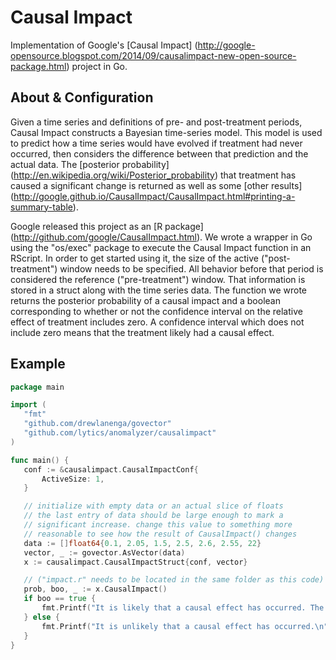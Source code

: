 
# Causal Impact

 Implementation of Google's [Causal Impact] (http://google-opensource.blogspot.com/2014/09/causalimpact-new-open-source-package.html) project in Go.

## About & Configuration

 Given a time series and definitions of pre- and post-treatment periods, Causal Impact constructs a Bayesian time-series model. This model is used to predict how a time series would have evolved if treatment had never occurred, then considers the difference between that prediction and the actual data. The [posterior probability] (http://en.wikipedia.org/wiki/Posterior_probability) that treatment has caused a significant change is returned as well as some [other results] (http://google.github.io/CausalImpact/CausalImpact.html#printing-a-summary-table).

 Google released this project as an [R package] (http://github.com/google/CausalImpact.html). We wrote a wrapper in Go using the "os/exec" package to execute the Causal Impact function in an RScript. In order to get started using it, the size of the active ("post-treatment") window needs to be specified. All behavior before that period is considered the reference ("pre-treatment") window. That information is stored in a struct along with the time series data. The function we wrote returns the posterior probability of a causal impact and a boolean corresponding to whether or not the confidence interval on the relative effect of treatment includes zero. A confidence interval which does not include zero means that the treatment likely had a causal effect.

## Example
 ``` go
 package main

import (
	"fmt"
	"github.com/drewlanenga/govector"
	"github.com/lytics/anomalyzer/causalimpact"
)

func main() {
	conf := &causalimpact.CausalImpactConf{
		ActiveSize: 1,
	}

	// initialize with empty data or an actual slice of floats
	// the last entry of data should be large enough to mark a
	// significant increase. change this value to something more
	// reasonable to see how the result of CausalImpact() changes
	data := []float64{0.1, 2.05, 1.5, 2.5, 2.6, 2.55, 22}
	vector, _ := govector.AsVector(data)
	x := causalimpact.CausalImpactStruct{conf, vector}

	// ("impact.r" needs to be located in the same folder as this code)
	prob, boo, _ := x.CausalImpact()
	if boo == true {
		fmt.Printf("It is likely that a causal effect has occurred. The posterior probability of causation is: %v\n", prob)
	} else {
		fmt.Printf("It is unlikely that a causal effect has occurred.\n")
	}
}
```

